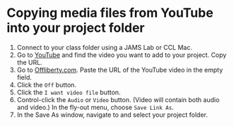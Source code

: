 # Copying media files from YouTube into your project folder

1. Connect to your class folder using a JAMS Lab or CCL Mac.
2. Go to [YouTube](https://www.youtube.com/) and find the video you want to add to your project. Copy the URL.
3. Go to [Offliberty.com](http://offliberty.com/). Paste the URL of the YouTube video in the empty field. 
4. Click the `Off` button. 
5. Click the `I want video file` button.
6. Control-click the `Audio` or `Video` button. \(Video will contain both audio and video.\) In the fly-out menu, choose `Save Link As`. 
7. In the Save As window, navigate to and select your project folder.




